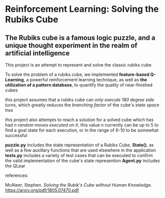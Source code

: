 # Reinforcement Learning: Solving the Rubiks Cube

## The Rubiks cube is a famous logic puzzle, and a unique thought experiment in the realm of artificial intelligence

 This project is an attempt to represent and solve the classic rubiks cube

To solve the problem of a rubiks cube, we implemented **feature-based Q-Learning**, a powerful reinforcement learning technique, as well as **the utilization of a pattern database**, to quantify the quality of near-finished cubes

this project assumes that a rubiks cube can *only execute 180 degree side turns*, which greatly reduces the *branching factor* of the cube's *state space tree*

this project also attempts to reach a solution for a solved cube which has had *n random moves executed on it*, this value n
currently can be up to 5 to find a goal state for each execution, or in the range of 6-10 to be somewhat successful

**puzzle.py** includes the state representation of a Rubiks Cube, **State()**, as well as a few auxillary functions
that are used elsewhere in the application
**tests.py** includes a variety of test cases that can be executed to confirm the valid implementation of the cube's state represention
**Agent.py** includes the QLear

references:

McAleer, Stephen. *Solving the Rubik's Cube without Human Knowledge*. https://arxiv.org/pdf/1805.07470.pdf